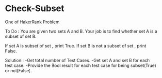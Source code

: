 # Check-Subset
One of HakerRank Problem

To Do : 
You are given two sets A and B.
Your job is to find whether set A is a subset of set B.

If set A is subset of set , print True.
If set B is not a subset of set , print False.

Solution :
-Get total number of Test Cases.
-Get set A and set B for each test case.
-Provide the Bool result for each test case for being subset(True) or not(False).
